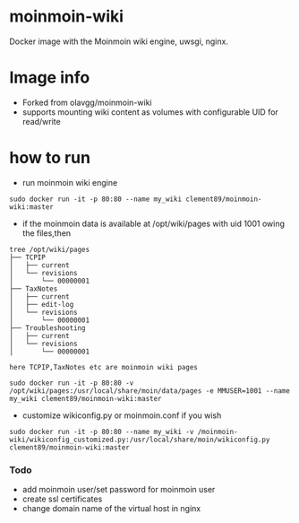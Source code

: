 moinmoin-wiki
=============

Docker image with the Moinmoin wiki engine, uwsgi, nginx.

# Image info
* Forked from olavgg/moinmoin-wiki
* supports mounting wiki content as volumes with configurable UID for read/write

# how to run

* run moinmoin wiki engine
```
sudo docker run -it -p 80:80 --name my_wiki clement89/moinmoin-wiki:master
``` 
* if the moinmoin data is available at /opt/wiki/pages with uid 1001 owing the files,then
```
tree /opt/wiki/pages
├── TCPIP
│   ├── current
│   └── revisions
│       └── 00000001
├── TaxNotes
│   ├── current
│   ├── edit-log
│   └── revisions
│       └── 00000001
├── Troubleshooting
│   ├── current
│   └── revisions
│       └── 00000001

here TCPIP,TaxNotes etc are moinmoin wiki pages

sudo docker run -it -p 80:80 -v /opt/wiki/pages:/usr/local/share/moin/data/pages -e MMUSER=1001 --name my_wiki clement89/moinmoin-wiki:master
``` 
* customize wikiconfig.py or moinmoin.conf if you wish
```
sudo docker run -it -p 80:80 --name my_wiki -v /moinmoin-wiki/wikiconfig_customized.py:/usr/local/share/moin/wikiconfig.py clement89/moinmoin-wiki:master
``` 


### Todo
* add moinmoin user/set password for moinmoin user
* create ssl certificates 
* change domain name of the virtual host in nginx
